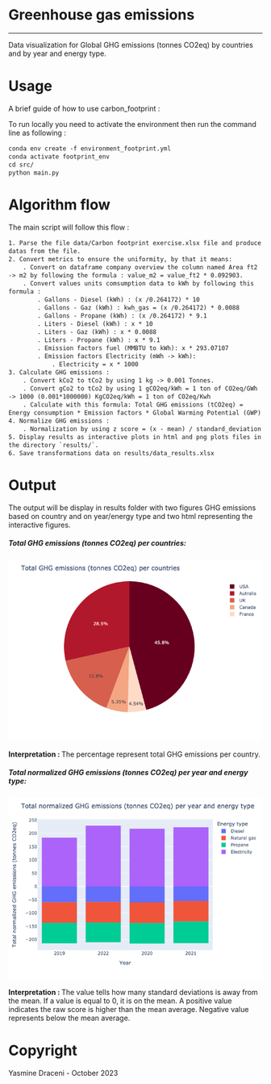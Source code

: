 # Greenhouse gas emissions
------------------------------
Data visualization for Global GHG emissions (tonnes CO2eq) by countries and by year and energy type.

# Usage
A brief guide of how to use carbon_footprint :

To run locally you need to activate the environment then run the command line as following : 
```
conda env create -f environment_footprint.yml
conda activate footprint_env
cd src/
python main.py
```

# Algorithm flow
The main script will follow this flow :

~~~
1. Parse the file data/Carbon footprint exercise.xlsx file and produce datas from the file.
2. Convert metrics to ensure the uniformity, by that it means:
    . Convert on dataframe company overview the column named Area ft2 -> m2 by following the formula : value_m2 = value_ft2 * 0.092903.
    . Convert values units comsumption data to kWh by following this formula :
        . Gallons - Diesel (kWh) : (x /0.264172) * 10
        . Gallons - Gaz (kWh) : kwh_gas = (x /0.264172) * 0.0088
        . Gallons - Propane (kWh) : (x /0.264172) * 9.1
        . Liters - Diesel (kWh) : x * 10
        . Liters - Gaz (kWh) : x * 0.0088
        . Liters - Propane (kWh) : x * 9.1
        . Emission factors fuel (MMBTU to kWh): x * 293.07107
        . Emission factors Electricity (mWh -> kWh):
            . Electricity = x * 1000
3. Calculate GHG emissions :
    . Convert kCo2 to tCo2 by using 1 kg -> 0.001 Tonnes.
    . Convert gCo2 to tCo2 by using 1 gCO2eq/kWh = 1 ton of CO2eq/GWh -> 1000 (0.001*1000000) KgCO2eq/kWh = 1 ton of CO2eq/Kwh
    . Calculate with this formula: Total GHG emissions (tCO2eq) = Energy consumption * Emission factors * Global Warming Potential (GWP)
4. Normalize GHG emissions :
    . Normalization by using z score = (x - mean) / standard_deviation
5. Display results as interactive plots in html and png plots files in the directory `results/`.
6. Save transformations data on results/data_results.xlsx
~~~

# Output
The output will be display in results folder with two figures GHG emissions based on country and on year/energy type and two html representing the interactive figures.
##### Total GHG emissions (tonnes CO2eq) per countries:
![GHG per country](results/ghg_country.png)

<b>Interpretation : </b>
The percentage represent total GHG emissions per country.

##### Total normalized GHG emissions (tonnes CO2eq) per year and energy type:
![GHG per year per energy type](results/ghg_year_energy.png)

<b>Interpretation : </b>
The value tells how many standard deviations is away from the mean. If a value is equal to 0, it is on the mean. A positive value indicates the raw score is higher than the mean average. Negative value represents below the mean average.
# Copyright
Yasmine Draceni - October 2023


